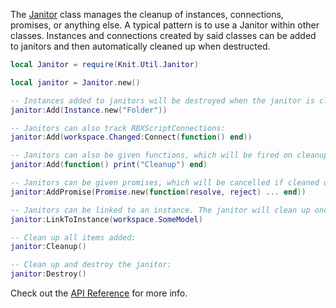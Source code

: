 The [Janitor](https://github.com/AtollStudios/Knit/blob/main/src/Util/Janitor.lua) class manages the cleanup of instances, connections, promises, or anything else. A typical pattern is to use a Janitor within other classes. Instances and connections created by said classes can be added to janitors and then automatically cleaned up when destructed.

```lua
local Janitor = require(Knit.Util.Janitor)

local janitor = Janitor.new()

-- Instances added to janitors will be destroyed when the janitor is cleaned up:
janitor:Add(Instance.new("Folder"))

-- Janitors can also track RBXScriptConnections:
janitor:Add(workspace.Changed:Connect(function() end))

-- Janitors can also be given functions, which will be fired on cleanup:
janitor:Add(function() print("Cleanup") end)

-- Janitors can be given promises, which will be cancelled if cleaned up:
janitor:AddPromise(Promise.new(function(resolve, reject) ... end))

-- Janitors can be linked to an instance. The janitor will clean up once the instance is destroyed:
janitor:LinkToInstance(workspace.SomeModel)

-- Clean up all items added:
janitor:Cleanup()

-- Clean up and destroy the janitor:
janitor:Destroy()
```

Check out the [API Reference](https://github.com/howmanysmall/Janitor#janitor-api) for more info.
